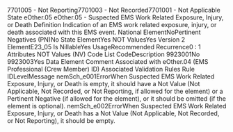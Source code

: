 

7701005 - Not Reporting7701003 - Not Recorded7701001 - Not Applicable
State
eOther.05
eOther.05 - Suspected EMS Work Related Exposure, Injury, or Death
Definition
Indication of an EMS work related exposure, injury, or death associated with this EMS event.
National ElementNoPertinent Negatives (PN)No
State ElementYes
NOT ValuesYes
Version 2 ElementE23_05
Is NillableYes
UsageRecommended
Recurrence0 : 1
Attributes
NOT Values (NV)
Code List
CodeDescription
9923001No
9923003Yes
Data Element Comment
Associated with eOther.04 (EMS Professional (Crew Member) ID)
Associated Validation Rules
Rule IDLevelMessage
nemSch_e001ErrorWhen Suspected EMS Work Related Exposure, Injury, or Death is empty, it should have a Not
Value (Not Applicable, Not Recorded, or Not Reporting, if allowed for the element) or a Pertinent
Negative (if allowed for the element), or it should be omitted (if the element is optional).
nemSch_e002ErrorWhen Suspected EMS Work Related Exposure, Injury, or Death has a Not Value (Not
Applicable, Not Recorded, or Not Reporting), it should be empty.